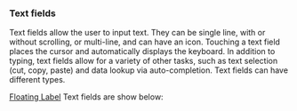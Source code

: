 ### Text fields

Text fields allow the user to input text. They can be single line, with or without scrolling, or multi-line, and can have an icon. Touching a text field places the cursor and automatically displays the keyboard. In addition to typing, text fields allow for a variety of other tasks, such as text selection (cut, copy, paste) and data lookup via auto-completion. Text fields can have different types.

[Floating Label](https://www.google.com/design/spec/components/text-fields.html#text-fields-floating-labels) Text fields are show below:

